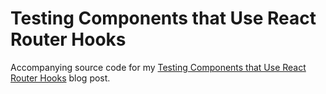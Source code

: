 # Testing Components that Use React Router Hooks

Accompanying source code for my [Testing Components that Use React Router Hooks](https://tomalexhughes.com/blog/testing-components-that-use-react-router-hooks) blog post.
